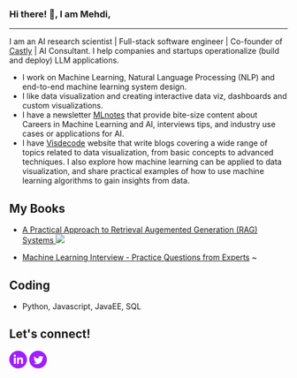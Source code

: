 ### Hi there! 👋, I am Mehdi,
----
I am an AI research scientist | Full-stack software engineer | Co-founder of <a href="https://www.getcastly.com/">Castly</a> | AI Consultant. I help companies and startups operationalize (build and deploy) LLM applications.

- I work on Machine Learning, Natural Language Processing (NLP) and end-to-end machine learning system design.
- I like data visualization and creating interactive data viz, dashboards and custom visualizations.
- I have a newsletter <a href="https://mlnotes.substack.com/">MLnotes</a> that provide bite-size content about Careers in Machine Learning and AI, interviews tips, and industry use cases or applications for AI.
- I have <a href="https://mallahyari.github.io/visualdecode/">Visdecode</a> website that write blogs covering a wide range of topics related to data visualization, from basic concepts to advanced techniques. I also explore how machine learning can be applied to data visualization, and share practical examples of how to use machine learning algorithms to gain insights from data.

## My Books
- <a href="https://angelinamagr.gumroad.com/l/practical-approach-to-RAG-systems"> A Practical Approach to Retrieval Augemented Generation (RAG) Systems </a>
![](https://public-files.gumroad.com/x2au2qvdj6ge0i1dns2ru4o0umbo)

- <a href="https://angelinamagr.gumroad.com/l/MLinterview-practice-questions">Machine Learning Interview - Practice Questions from Experts</a>
~[](https://public-files.gumroad.com/3qq1sh241mqphbnj3ph054ealsjv)
 
## Coding

- Python, Javascript, JavaEE, SQL

## Let's connect!
<a href="https://www.linkedin.com/in/mehdiallahyari/"><img src="https://github.com/mallahyari/mallahyari/blob/main/linkedin-4-32.png" /></a>
<a href="https://twitter.com/MehdiAllahyari"><img src="https://github.com/mallahyari/mallahyari/blob/main/twitter-4-32.png" /></a>


